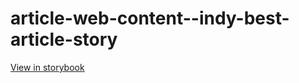 # article-web-content--indy-best-article-story

[View in storybook](https://raw.githack.com/Independent-Digital-News-and-Media-Ltd/indy-pwamp-sb/PR-2086-sb/index.html?path=/story/article-web-content--indy-best-article-story)